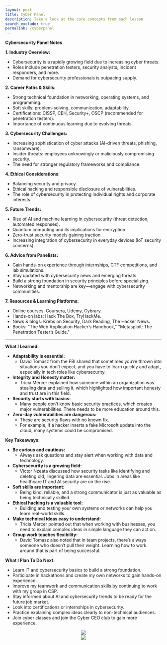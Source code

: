 ```yaml
---
layout: post
title: Cyber Panel
description: Take a look at the core concepts from each lesson
search_exclude: true
permalink: /cyberpanel
---
```



**Cybersecurity Panel Notes**

**1. Industry Overview:**
   - Cybersecurity is a rapidly growing field due to increasing cyber threats.
   - Roles include penetration testers, security analysts, incident responders, and more.
   - Demand for cybersecurity professionals is outpacing supply.

**2. Career Paths & Skills:**
   - Strong technical foundation in networking, operating systems, and programming.
   - Soft skills: problem-solving, communication, adaptability.
   - Certifications: CISSP, CEH, Security+, OSCP (recommended for penetration testers).
   - Importance of continuous learning due to evolving threats.

**3. Cybersecurity Challenges:**
   - Increasing sophistication of cyber attacks (AI-driven threats, phishing, ransomware).
   - Insider threats: employees unknowingly or maliciously compromising security.
   - The need for stronger regulatory frameworks and compliance.

**4. Ethical Considerations:**
   - Balancing security and privacy.
   - Ethical hacking and responsible disclosure of vulnerabilities.
   - The role of cybersecurity in protecting individual rights and corporate interests.

**5. Future Trends:**
   - Rise of AI and machine learning in cybersecurity (threat detection, automated responses).
   - Quantum computing and its implications for encryption.
   - Zero-trust security models gaining traction.
   - Increasing integration of cybersecurity in everyday devices (IoT security concerns).

**6. Advice from Panelists:**
   - Gain hands-on experience through internships, CTF competitions, and lab simulations.
   - Stay updated with cybersecurity news and emerging threats.
   - Build a strong foundation in security principles before specializing.
   - Networking and mentorship are key—engage with cybersecurity communities.

**7. Resources & Learning Platforms:**
   - Online courses: Coursera, Udemy, Cybrary.
   - Hands-on labs: Hack The Box, TryHackMe.
   - News & blogs: Krebs on Security, Dark Reading, The Hacker News.
   - Books: "The Web Application Hacker’s Handbook," "Metasploit: The Penetration Tester’s Guide."

---

**What I Learned:**
- **Adaptability is essential:**
  - David Tomasz from the FBI shared that sometimes you’re thrown into situations you don’t expect, and you have to learn quickly and adapt, especially in tech roles like cybersecurity.
- **Integrity and Honesty matter:**
  - Tricia Mercer explained how someone within an organization was stealing data and selling it, which highlighted how important honesty and trust are in this field.
- **Security starts with basics:**
  - Many people don’t know basic security practices, which creates major vulnerabilities. There needs to be more education around this.
- **Zero-day vulnerabilities are dangerous:**
  - These are security flaws with no known fix.
  - For example, if a hacker inserts a fake Microsoft update into the cloud, many systems could be compromised.

**Key Takeaways:**
- **Be curious and cautious:**
  - Always ask questions and stay alert when working with data and technology.
- **Cybersecurity is a growing field:**
  - Victor Nzeata discussed how security tasks like identifying and deleting old, lingering data are essential. Jobs in areas like healthcare IT and AI security are on the rise.
- **Soft skills are important:**
  - Being kind, reliable, and a strong communicator is just as valuable as being technically skilled.
- **Ethical hacking is a valuable tool:**
  - Building and testing your own systems or networks can help you learn real-world skills.
- **Make technical ideas easy to understand:**
  - Tricia Mercer pointed out that when working with businesses, you need to explain complex ideas in simple language they can act on.
- **Group work teaches flexibility:**
  - David Tomasz also noted that in team projects, there’s always someone who doesn’t pull their weight. Learning how to work around that is part of being successful.

**What I Plan To Do Next:**
- Learn IT and cybersecurity basics to build a strong foundation.
- Participate in hackathons and create my own networks to gain hands-on experience.
- Improve my teamwork and communication skills by continuing to work with my group in CSP.
- Stay informed about AI and cybersecurity trends to be ready for the future job market.
- Look into certifications or internships in cybersecurity.
- Practice explaining complex ideas clearly to non-technical audiences.
- Join cyber classes and join the Cyber CEO club to gain more experience.

<div style="text-align: center;">
  <img src="{{site.baseurl}}/images/tres.jpg" class="center">
</div>

<div style="text-align: center;">
  <img src="{{site.baseurl}}/images/bruh.jpg" class="center">
</div>